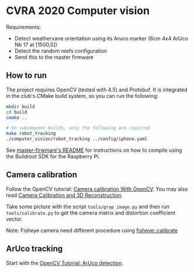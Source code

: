 # CVRA 2020 Computer vision

Requirements:

- Detect weathervane orientation using its Aruco marker (6cm 4x4 ArUco Nb 17 at [1500,0])
- Detect the random reefs configuration
- Send this to the master firmware

## How to run

The project requires OpenCV (tested with 4.5) and Protobuf.
It is integrated in the club's CMake build system, so you can run the following:

```sh
mkdir build
cd build
cmake ..

# On subsequent builds, only the following are required
make robot_tracking
./computer_vision/robot_tracking ../config/iphone.yaml
```

See [master-firwmare's README](../master-firmware/README.md) for instructions on how to compile using the Buildroot SDK for the Raspberry Pi.

## Camera calibration

Follow the OpenCV tutorial: [Camera calibration With OpenCV](https://docs.opencv.org/2.4/doc/tutorials/calib3d/camera_calibration/camera_calibration.html).
You may also read [Camera Calibration and 3D Reconstruction](https://docs.opencv.org/2.4/modules/calib3d/doc/camera_calibration_and_3d_reconstruction.html).

Take some picture with the script `tools/grap_image.py` and then run `tools/calibrate.py` to get the camera matrix and distortion coefficient vector.

Note: Fisheye camera need different procedure using [fisheye::calibrate](https://docs.opencv.org/2.4/modules/calib3d/doc/camera_calibration_and_3d_reconstruction.html?highlight=calibratecamera#fisheye-calibrate)

## ArUco tracking

Start with the [OpenCV Tutorial: ArUco detection](https://docs.opencv.org/master/d5/dae/tutorial_aruco_detection.html).
